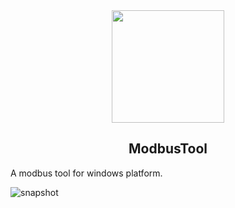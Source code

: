 
<div align="center">
    <img src="https://github.com/user-attachments/assets/66afaad5-2555-4904-84c1-0a5f66318b2d" alt="" width="180" />
    <h2>ModbusTool</h2>
</div>

A modbus tool for windows platform. 

![snapshot](https://github.com/user-attachments/assets/5775b8c6-e8ce-4c36-bfc4-22d4e6a5e79b)
